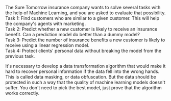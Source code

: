 The Sure Tomorrow insurance company wants to solve several tasks with the help of Machine Learning, and you are asked to evaluate that possibility.<br>
Task 1: Find customers who are similar to a given customer. This will help the company's agents with marketing.<br>
Task 2: Predict whether a new customer is likely to receive an insurance benefit. Can a prediction model do better than a dummy model?<br>
Task 3: Predict the number of insurance benefits a new customer is likely to receive using a linear regression model.<br>
Task 4: Protect clients' personal data without breaking the model from the previous task.<br>

It's necessary to develop a data transformation algorithm that would make it hard to recover personal information if the data fell into the wrong hands. This is called data masking, or data obfuscation. But the data should be protected in such a way that the quality of machine learning models doesn't suffer. You don't need to pick the best model, just prove that the algorithm works correctly.

